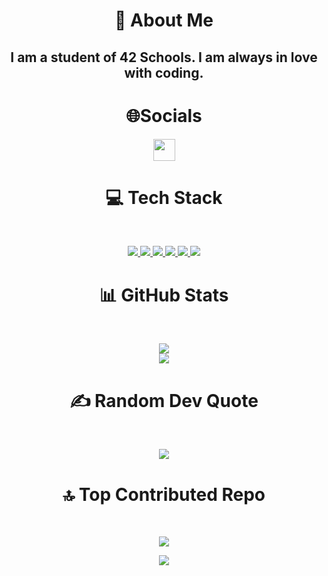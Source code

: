 <h1 align="center">💫 About Me</h1>

<h2 align="center">I am a student of 42 Schools. I am always in love with coding.</h2>

<h1 align="center">🌐Socials</h1>
<p align="center">
  <a href="https://instagram.com/mehmetdonwez">
    <img src="https://img.shields.io/badge/Instagram-%23E4405F.svg?logo=Instagram&logoColor=white"  height="35">
  </a>
</p>

<h1 align="center">💻 Tech Stack</h1><br>
<p align="center">
  <a href="https://www.cprogramming.com">
    <img src="https://img.shields.io/badge/c-%2300599C.svg?style=for-the-badge&logo=c&logoColor=white"  >
  <a href="https://www.php.net">
    <img src="https://img.shields.io/badge/php-%23777BB4.svg?style=for-the-badge&logo=php&logoColor=white" >
  <a href="https://www.java.com">
    <img src="https://img.shields.io/badge/java-%23ED8B00.svg?style=for-the-badge&logo=openjdk&logoColor=white"  >
  <a href="https://html.com">
    <img src="https://img.shields.io/badge/html5-%23E34F26.svg?style=for-the-badge&logo=html5&logoColor=white"  >
  <a href="https://www.w3schools.com/css/">
    <img src="https://img.shields.io/badge/css3-%231572B6.svg?style=for-the-badge&logo=css3&logoColor=white"  >
  <a href="https://www.mysql.com">
    <img src="https://img.shields.io/badge/mysql-4479A1.svg?style=for-the-badge&logo=mysql&logoColor=white"  >
  </a>
</p>

<h1 align="center">📊 GitHub Stats</h1><br>
<p align="center">
    <img src="https://github-readme-stats.vercel.app/api?username=mehmetdonmezz&theme=dark&hide_border=false&include_all_commits=false&count_private=false"  > <br/>
    <img src="https://nirzak-streak-stats.vercel.app/?user=mehmetdonmezz&theme=dark&hide_border=false" > <br/>
</p>

<h1 align="center">✍️ Random Dev Quote</h1><br>
<p align="center">
    <img src="https://quotes-github-readme.vercel.app/api?type=horizontal&theme=gruvbox" > <br/>
</p>

<h1 align="center">🔝 Top Contributed Repo</h1><br>
<p align="center">
    <img src="https://github-contributor-stats.vercel.app/api?username=mehmetdonmezz&limit=5&theme=dark&combine_all_yearly_contributions=true" > <br/>
</p>


<p align="center">
    <img src="https://raw.githubusercontent.com/Sutil/Sutil/2b2fad3bf54522bb30c8c170591fc68ff51b69e6/github-contribution-grid-snake2.svg" > <br/>
</p>


